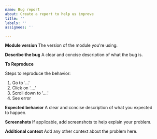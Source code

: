 ```yaml
---
name: Bug report
about: Create a report to help us improve
title: ''
labels: ''
assignees: ''

---
```


**Module version**
The version of the module you're using.

**Describe the bug**
A clear and concise description of what the bug is.

**To Reproduce**
<!-- Please fork and edit this CSB https://codesandbox.io/s/codesandbox-nuxt-v0k7i or create your own Github repository, then share the link here before reproduction steps. -->

Steps to reproduce the behavior:
1. Go to '...'
2. Click on '....'
3. Scroll down to '....'
4. See error

**Expected behavior**
A clear and concise description of what you expected to happen.

**Screenshots**
If applicable, add screenshots to help explain your problem.

**Additional context**
Add any other context about the problem here.
